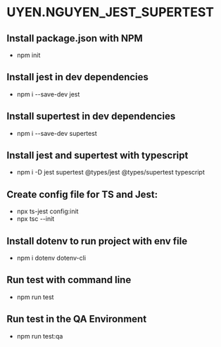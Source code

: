 # UYEN.NGUYEN_JEST_SUPERTEST

## Install package.json with NPM

- npm init

## Install jest in dev dependencies

- npm i --save-dev jest

## Install supertest in dev dependencies

- npm i --save-dev supertest

## Install jest and supertest with typescript

- npm i -D jest supertest @types/jest @types/supertest typescript

## Create config file for TS and Jest:

- npx ts-jest config:init
- npx tsc --init

## Install dotenv to run project with env file

- npm i dotenv dotenv-cli

## Run test with command line

- npm run test

## Run test in the QA Environment

- npm run test:qa